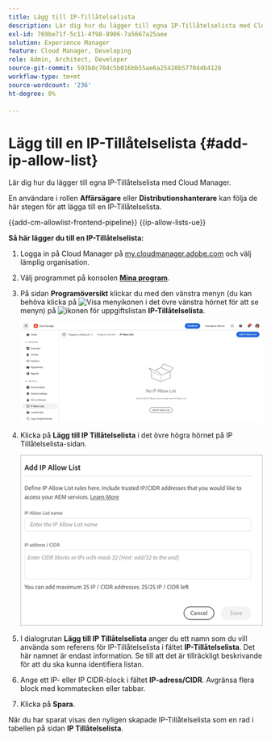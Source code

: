 ```yaml
---
title: Lägg till IP-Tillåtelselista
description: Lär dig hur du lägger till egna IP-Tillåtelselista med Cloud Manager.
exl-id: 769be71f-5c11-4f98-8906-7a5667a25aee
solution: Experience Manager
feature: Cloud Manager, Developing
role: Admin, Architect, Developer
source-git-commit: 593b8c704c5b016bb55ae6a25420b577044b4126
workflow-type: tm+mt
source-wordcount: '236'
ht-degree: 0%

---
```



# Lägg till en IP-Tillåtelselista {#add-ip-allow-list}

Lär dig hur du lägger till egna IP-Tillåtelselista med Cloud Manager.

En användare i rollen **Affärsägare** eller **Distributionshanterare** kan följa de här stegen för att lägga till en IP-Tillåtelselista.

{{add-cm-allowlist-frontend-pipeline}}
{{ip-allow-lists-ue}}

**Så här lägger du till en IP-Tillåtelselista:**

1. Logga in på Cloud Manager på [my.cloudmanager.adobe.com](https://my.cloudmanager.adobe.com/) och välj lämplig organisation.

1. Välj programmet på konsolen **[Mina program](/help/implementing/cloud-manager/navigation.md#my-programs)**.

1. På sidan **Programöversikt** klickar du med den vänstra menyn (du kan behöva klicka på ![Visa menyikonen](https://spectrum.adobe.com/static/icons/workflow_18/Smock_ShowMenu_18_N.svg) i det övre vänstra hörnet för att se menyn) på ![ikonen för uppgiftslistan](https://spectrum.adobe.com/static/icons/workflow_18/Smock_TaskList_18_N.svg) **IP-Tillåtelselista**.

   ![Alternativet IP-Tillåtelselista på den vänstra menyn](/help/implementing/cloud-manager/assets/ip-allow-list/ip-allow-list-create.png)

1. Klicka på **Lägg till IP Tillåtelselista** i det övre högra hörnet på IP Tillåtelselista-sidan.

   ![Dialogrutan Lägg till IP-Tillåtelselista](/help/implementing/cloud-manager/assets/ip-allow-list/ip-allow-list-create02.png)

1. I dialogrutan **Lägg till IP Tillåtelselista** anger du ett namn som du vill använda som referens för IP-Tillåtelselista i fältet **IP-Tillåtelselista**. Det här namnet är endast information. Se till att det är tillräckligt beskrivande för att du ska kunna identifiera listan.

1. Ange ett IP- eller IP CIDR-block i fältet **IP-adress/CIDR**. Avgränsa flera block med kommatecken eller tabbar.

1. Klicka på **Spara**.

När du har sparat visas den nyligen skapade IP-Tillåtelselista som en rad i tabellen på sidan **IP Tillåtelselista**.

